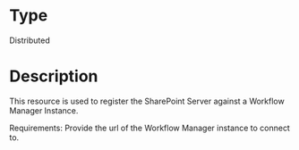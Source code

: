 # Type

Distributed

# Description

This resource is used to register the SharePoint Server
against a Workflow Manager Instance.

Requirements:
Provide the url of the Workflow Manager instance to
connect to.
